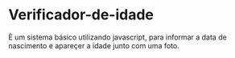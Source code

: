 # Verificador-de-idade
È um sistema básico utilizando javascript, para informar a data de nascimento e apareçer a idade junto com uma foto.
